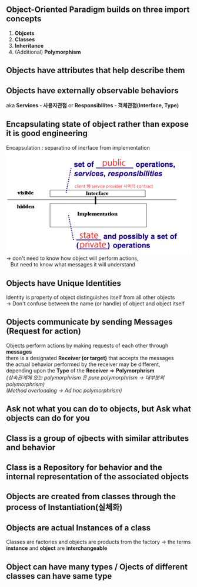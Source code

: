 Object-Oriented Paradigm builds on three import concepts
------------
1. **Objcets**
2. **Classes**
3. **Inheritance**
4. (Additional) **Polymorphism**

Objects have **attributes** that help describe them
------------

Objects have externally observable behaviors
------------
aka **Services - 사용자관점** or **Responsibilites - 객체관점(Interface, Type)**

Encapsulating state of object rather than expose it is good engineering
------------
Encapsulation : separatino of inerface from implementation
<br>
![screenshot](img/encapsulation.jpg)
<br>
-> don't need to know how object will perform actions,<br>
&nbsp;&nbsp; But need to know what messages it will understand

Objects have **Unique Identities**
------------
Identity is property of object distinguishes itself from all other objects<br>
-> Don't confuse between the name (or handle) of object and object itself

Objects communicate by sending **Messages (Request for action)**
------------
Objects perform actions by making requests of each other through **messages**<br>
there is a designated **Receiver (or target)** that accepts the messages<br>
the actual behavior performed by the receiver may be different,<br>
depending upon the **Type** of the **Receiver** => **Polymorphrism**<br>
*(상속관계에 있는 polymorphrism 은 pure polymorphrism -> 대부분의 polymorphrism)*<br>
*(Method overloading -> Ad hoc polymorphrism)*

Ask not what you can do to objects, but Ask what objects can do for you
------------

Class is a group of ojbects with similar **attributes** and **behavior**
------------

Class is a **Repository** for behavior and the internal representation of the associated objects
------------

Objects are created from classes through the process of **Instantiation(실체화)**
------------

Objects are actual **Instances** of a class
------------
Classes are factories and objects are products from the factory
-> the terms **instance** and **object** are **interchangeable**

Object can have many types / Ojects of different classes can have same type
------------









